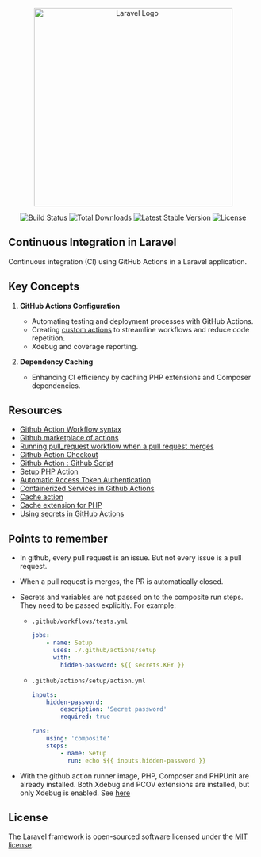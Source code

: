 <p align="center"><a href="https://laravel.com" target="_blank"><img src="https://raw.githubusercontent.com/laravel/art/master/logo-lockup/5%20SVG/2%20CMYK/1%20Full%20Color/laravel-logolockup-cmyk-red.svg" width="400" alt="Laravel Logo"></a></p>

<p align="center">
<a href="https://github.com/laravel/framework/actions"><img src="https://github.com/laravel/framework/workflows/tests/badge.svg" alt="Build Status"></a>
<a href="https://packagist.org/packages/laravel/framework"><img src="https://img.shields.io/packagist/dt/laravel/framework" alt="Total Downloads"></a>
<a href="https://packagist.org/packages/laravel/framework"><img src="https://img.shields.io/packagist/v/laravel/framework" alt="Latest Stable Version"></a>
<a href="https://packagist.org/packages/laravel/framework"><img src="https://img.shields.io/packagist/l/laravel/framework" alt="License"></a>
</p>

## Continuous Integration in Laravel
Continuous integration (CI) using GitHub Actions in a Laravel application.

## Key Concepts
1. **GitHub Actions Configuration**
    - Automating testing and deployment processes with GitHub Actions.
    - Creating [custom actions](https://github.com/rajandangi/laravel-ci_cd/blob/main/.github/actions/setup/action.yml) to streamline workflows and reduce code repetition.
    - Xdebug and coverage reporting.
    
2. **Dependency Caching**
    - Enhancing CI efficiency by caching PHP extensions and Composer dependencies.


## Resources
- [Github Action Workflow syntax](https://docs.github.com/en/actions/writing-workflows/workflow-syntax-for-github-actions)
- [Github marketplace of actions](https://github.com/marketplace?type=actions)
- [Running pull_request workflow when a pull request merges](https://docs.github.com/en/actions/writing-workflows/choosing-when-your-workflow-runs/events-that-trigger-workflows#running-your-pull_request-workflow-when-a-pull-request-merges)
- [Github Action Checkout](https://github.com/marketplace/actions/checkout)
- [Github Action : Github Script](https://github.com/marketplace/actions/github-script)
- [Setup PHP Action](https://github.com/marketplace/actions/setup-php-action)
- [Automatic Access Token Authentication](https://docs.github.com/en/actions/security-for-github-actions/security-guides/automatic-token-authentication)
- [Containerized Services in Github Actions](https://docs.github.com/en/actions/use-cases-and-examples/using-containerized-services/about-service-containers)
- [Cache action](https://github.com/marketplace/actions/cache)
- [Cache extension for PHP](https://github.com/shivammathur/cache-extensions)
- [Using secrets in GitHub Actions](https://docs.github.com/en/actions/security-for-github-actions/security-guides/using-secrets-in-github-actions)


## Points to remember
- In github, every pull request is an issue. But not every issue is a pull request.
- When a pull request is merges, the PR is automatically closed.
- Secrets and variables are not passed on to the composite run steps. They need to be passed explicitly. For example:

    - `.github/workflows/tests.yml`
        ```yaml
        jobs:
            - name: Setup
              uses: ./.github/actions/setup
              with:
                hidden-password: ${{ secrets.KEY }}
        ```
    - `.github/actions/setup/action.yml`
        ```yaml
        inputs:
            hidden-password:
                description: 'Secret password'
                required: true

        runs:
            using: 'composite'
            steps:
                - name: Setup
                  run: echo ${{ inputs.hidden-password }}
        ```
- With the github action runner image, PHP, Composer and PHPUnit are already installed. Both Xdebug and PCOV extensions are installed, but only Xdebug is enabled. See [here](https://github.com/actions/runner-images/blob/main/images/ubuntu/Ubuntu2404-Readme.md#php-tools)


## License

The Laravel framework is open-sourced software licensed under the [MIT license](https://opensource.org/licenses/MIT).
